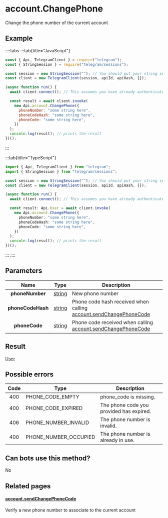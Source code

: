 # account.ChangePhone

Change the phone number of the current account

## Example

::::tabs
:::tab{title="JavaScript"}

```js
const { Api, TelegramClient } = require("telegram");
const { StringSession } = require("telegram/sessions");

const session = new StringSession(""); // You should put your string session here
const client = new TelegramClient(session, apiId, apiHash, {});

(async function run() {
  await client.connect(); // This assumes you have already authenticated with .start()

  const result = await client.invoke(
    new Api.account.ChangePhone({
      phoneNumber: "some string here",
      phoneCodeHash: "some string here",
      phoneCode: "some string here",
    })
  );
  console.log(result); // prints the result
})();
```

:::

:::tab{title="TypeScript"}

```ts
import { Api, TelegramClient } from "telegram";
import { StringSession } from "telegram/sessions";

const session = new StringSession(""); // You should put your string session here
const client = new TelegramClient(session, apiId, apiHash, {});

(async function run() {
  await client.connect(); // This assumes you have already authenticated with .start()

  const result: Api.User = await client.invoke(
    new Api.account.ChangePhone({
      phoneNumber: "some string here",
      phoneCodeHash: "some string here",
      phoneCode: "some string here",
    })
  );
  console.log(result); // prints the result
})();
```

:::
::::

## Parameters

|       Name        | Type                                            | Description                                                                                                                       |
| :---------------: | ----------------------------------------------- | --------------------------------------------------------------------------------------------------------------------------------- |
|  **phoneNumber**  | [string](https://core.telegram.org/type/string) | New phone number                                                                                                                  |
| **phoneCodeHash** | [string](https://core.telegram.org/type/string) | Phone code hash received when calling [account.sendChangePhoneCode](https://core.telegram.org/method/account.sendChangePhoneCode) |
|   **phoneCode**   | [string](https://core.telegram.org/type/string) | Phone code received when calling [account.sendChangePhoneCode](https://core.telegram.org/method/account.sendChangePhoneCode)      |

## Result

[User](https://core.telegram.org/type/User)

## Possible errors

| Code | Type                  | Description                              |
| :--: | --------------------- | ---------------------------------------- |
| 400  | PHONE_CODE_EMPTY      | phone_code is missing.                   |
| 400  | PHONE_CODE_EXPIRED    | The phone code you provided has expired. |
| 406  | PHONE_NUMBER_INVALID  | The phone number is invalid.             |
| 400  | PHONE_NUMBER_OCCUPIED | The phone number is already in use.      |

## Can bots use this method?

No

## Related pages

#### [account.sendChangePhoneCode](https://core.telegram.org/method/account.sendChangePhoneCode)

Verify a new phone number to associate to the current account
